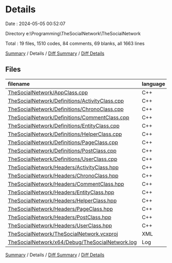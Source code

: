 # Details

Date : 2024-05-05 00:52:07

Directory e:\\Programming\\TheSocialNetwork\\TheSocialNetwork

Total : 19 files,  1510 codes, 84 comments, 69 blanks, all 1663 lines

[Summary](results.md) / Details / [Diff Summary](diff.md) / [Diff Details](diff-details.md)

## Files
| filename | language | code | comment | blank | total |
| :--- | :--- | ---: | ---: | ---: | ---: |
| [TheSocialNetwork/AppClass.cpp](/TheSocialNetwork/AppClass.cpp) | C++ | 404 | 75 | 7 | 486 |
| [TheSocialNetwork/Definitions/ActivityClass.cpp](/TheSocialNetwork/Definitions/ActivityClass.cpp) | C++ | 39 | 0 | 1 | 40 |
| [TheSocialNetwork/Definitions/ChronoClass.cpp](/TheSocialNetwork/Definitions/ChronoClass.cpp) | C++ | 23 | 0 | 2 | 25 |
| [TheSocialNetwork/Definitions/CommentClass.cpp](/TheSocialNetwork/Definitions/CommentClass.cpp) | C++ | 37 | 1 | 5 | 43 |
| [TheSocialNetwork/Definitions/EntityClass.cpp](/TheSocialNetwork/Definitions/EntityClass.cpp) | C++ | 27 | 0 | 0 | 27 |
| [TheSocialNetwork/Definitions/HelperClass.cpp](/TheSocialNetwork/Definitions/HelperClass.cpp) | C++ | 62 | 3 | 10 | 75 |
| [TheSocialNetwork/Definitions/PageClass.cpp](/TheSocialNetwork/Definitions/PageClass.cpp) | C++ | 113 | 1 | 3 | 117 |
| [TheSocialNetwork/Definitions/PostClass.cpp](/TheSocialNetwork/Definitions/PostClass.cpp) | C++ | 129 | 1 | 3 | 133 |
| [TheSocialNetwork/Definitions/UserClass.cpp](/TheSocialNetwork/Definitions/UserClass.cpp) | C++ | 265 | 2 | 2 | 269 |
| [TheSocialNetwork/Headers/ActivityClass.hpp](/TheSocialNetwork/Headers/ActivityClass.hpp) | C++ | 21 | 0 | 4 | 25 |
| [TheSocialNetwork/Headers/ChronoClass.hpp](/TheSocialNetwork/Headers/ChronoClass.hpp) | C++ | 26 | 0 | 6 | 32 |
| [TheSocialNetwork/Headers/CommentClass.hpp](/TheSocialNetwork/Headers/CommentClass.hpp) | C++ | 32 | 0 | 5 | 37 |
| [TheSocialNetwork/Headers/EntityClass.hpp](/TheSocialNetwork/Headers/EntityClass.hpp) | C++ | 19 | 0 | 2 | 21 |
| [TheSocialNetwork/Headers/HelperClass.hpp](/TheSocialNetwork/Headers/HelperClass.hpp) | C++ | 19 | 1 | 4 | 24 |
| [TheSocialNetwork/Headers/PageClass.hpp](/TheSocialNetwork/Headers/PageClass.hpp) | C++ | 36 | 0 | 6 | 42 |
| [TheSocialNetwork/Headers/PostClass.hpp](/TheSocialNetwork/Headers/PostClass.hpp) | C++ | 62 | 0 | 5 | 67 |
| [TheSocialNetwork/Headers/UserClass.hpp](/TheSocialNetwork/Headers/UserClass.hpp) | C++ | 48 | 0 | 3 | 51 |
| [TheSocialNetwork/TheSocialNetwork.vcxproj](/TheSocialNetwork/TheSocialNetwork.vcxproj) | XML | 146 | 0 | 0 | 146 |
| [TheSocialNetwork/x64/Debug/TheSocialNetwork.log](/TheSocialNetwork/x64/Debug/TheSocialNetwork.log) | Log | 2 | 0 | 1 | 3 |

[Summary](results.md) / Details / [Diff Summary](diff.md) / [Diff Details](diff-details.md)